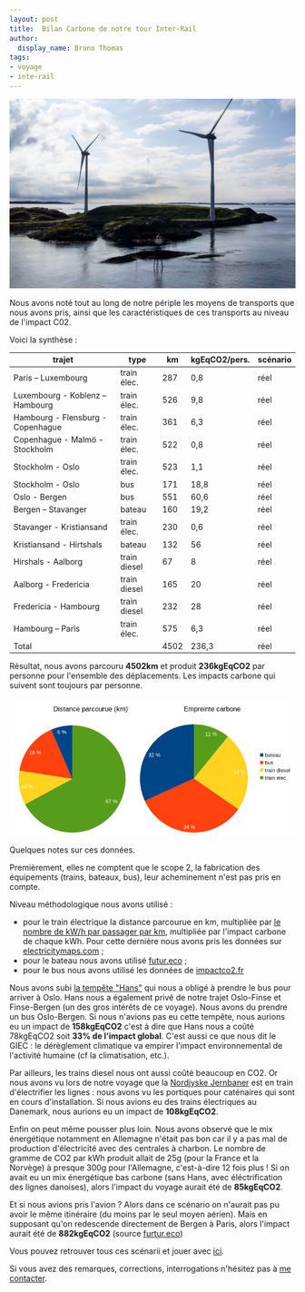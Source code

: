 ```yaml
---
layout: post
title:  Bilan Carbone de notre tour Inter-Rail
author:
  display_name: Bruno Thomas
tags:
- voyage
- inte-rail
---
```


![éoliennes sur une île Danoise](/images/interrail2023/IMGP4582.jpg)

Nous avons noté tout au long de notre périple les moyens de transports que nous avons pris, ainsi que les caractéristiques de ces transports au niveau de l'impact C0<msub>2</msub>.

Voici la synthèse :

| trajet                            | type         | km  | kgEqCO2/pers. | scénario |
| --------------------------------- | ------------ | --- | ------------- | -------- |
| Paris – Luxembourg                | train élec.  | 287 | 0,8           | réel     |
| Luxembourg - Koblenz – Hambourg   | train élec.  | 526 | 9,8           | réel     |
| Hambourg - Flensburg - Copenhague | train élec.  | 361 | 6,3           | réel     |
| Copenhague - Malmö - Stockholm    | train élec.  | 522 | 0,8           | réel     |
| Stockholm - Oslo                  | train élec.  | 523 | 1,1           | réel     |
| Stockholm - Oslo                  | bus          | 171 | 18,8          | réel     |
| Oslo - Bergen                     | bus          | 551 | 60,6          | réel     |
| Bergen – Stavanger                | bateau       | 160 | 19,2          | réel     |
| Stavanger - Kristiansand          | train élec.  | 230 | 0,6           | réel     |
| Kristiansand - Hirtshals          | bateau       | 132 | 56            | réel     |
| Hirshals - Aalborg                | train diesel | 67  | 8             | réel     |
| Aalborg - Fredericia              | train diesel | 165 | 20            | réel     |
| Fredericia - Hambourg             | train diesel | 232 | 28            | réel     |
| Hambourg – Paris                  | train élec.  | 575 | 6,3           | réel     |
| Total                             |              | 4502| 236,3         | réel     |

Résultat, nous avons parcouru **4502km** et produit **236kgEqCO<msub>2</msub>** par personne pour l'ensemble des déplacements. Les impacts carbone qui suivent sont toujours par personne.

![résumé en diagramme](/images/interrail-charts.png)

Quelques notes sur ces données.

Premièrement, elles ne comptent que le scope 2, la fabrication des équipements (trains, bateaux, bus), leur acheminement n'est pas pris en compte.

Niveau méthodologique nous avons utilisé :

- pour le train électrique la distance parcourue en km, multipliée par [le nombre de kW/h par passager par km](https://fr.wikipedia.org/wiki/Efficacit%C3%A9_%C3%A9nerg%C3%A9tique_dans_les_transports#Transport_ferroviaire), multipliée par l'impact carbone de chaque kWh. Pour cette dernière nous avons pris les données sur [electricitymaps.com](https://app.electricitymaps.com) ;
- pour le bateau nous avons utilisé [futur.eco](https://futur.eco/) ;
- pour le bus nous avons utilisé les données de [impactco2.fr](https://impactco2.fr/transport/busthermique)

Nous avons subi [la tempête "Hans"](https://en.wikipedia.org/wiki/2022%E2%80%9323_European_windstorm_season) qui nous a obligé à prendre le bus pour arriver à Oslo. Hans nous a également privé de notre trajet Oslo-Finse et Finse-Bergen (un des gros intérêts de ce voyage). Nous avons du prendre un bus Oslo-Bergen. Si nous n'avions pas eu cette tempête, nous aurions eu un impact de **158kgEqCO<msub>2</msub>** c'est à dire que Hans nous a coûté 78kgEqCO<msub>2</msub> soit **33% de l'impact global**. C'est aussi ce que nous dit le GIEC : le dérèglement climatique va empirer l'impact environnemental de l'activité humaine (cf la climatisation, etc.).

Par ailleurs, les trains diesel nous ont aussi coûté beaucoup en CO<msub>2</msub>. Or nous avons vu lors de notre voyage que la [Nordjyske Jernbaner](https://nj.dk) est en train d'électrifier les lignes : nous avons vu les portiques pour caténaires qui sont en cours d'installation. Si nous avions eu des trains électriques au Danemark, nous aurions eu un impact de **108kgEqCO<msub>2</msub>**.

Enfin on peut même pousser plus loin. Nous avons observé que le mix énergétique notamment en Allemagne n'était pas bon car il y a pas mal de production d'électricité avec des centrales à charbon. Le nombre de gramme de CO<msub>2</msub> par kWh produit allait de 25g (pour la France et la Norvège) à presque 300g pour l'Allemagne, c'est-à-dire 12 fois plus ! Si on avait eu un mix énergétique bas carbone (sans Hans, avec éléctrification des lignes danoises), alors l'impact du voyage aurait été de **85kgEqCO<msub>2</msub>**.

Et si nous avions pris l'avion ? Alors dans ce scénario on n'aurait pas pu avoir le même itinéraire (du moins par le seul moyen aérien). Mais en supposant qu'on redescende directement de Bergen à Paris, alors l'impact aurait été de **882kgEqCO<msub>2</msub>** (source [furtur.eco](https://futur.eco/))

Vous pouvez retrouver tous ces scénarii et jouer avec [ici](https://github.com/bamthomas/lagrappe/blob/master/files/interrail-2023.ods).

Si vous avez des remarques, corrections, interrogations n'hésitez pas à [me contacter](https://blog.iroco.co/author/bruno/).
